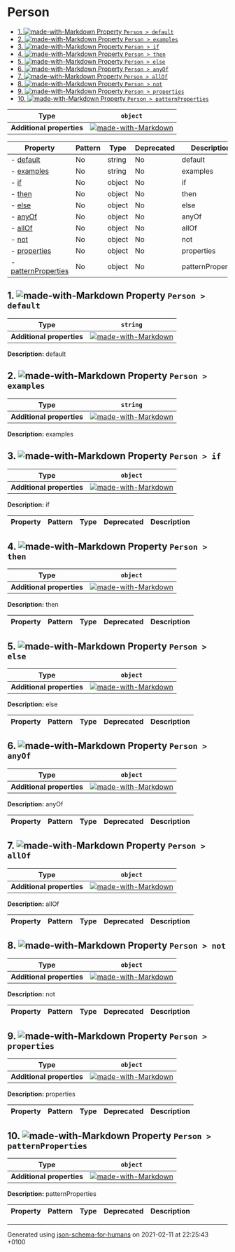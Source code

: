# Person

- [1. ![made-with-Markdown](https://img.shields.io/badge/Optional-yellow) Property `Person > default`](#default)
- [2. ![made-with-Markdown](https://img.shields.io/badge/Optional-yellow) Property `Person > examples`](#examples)
- [3. ![made-with-Markdown](https://img.shields.io/badge/Optional-yellow) Property `Person > if`](#if)
- [4. ![made-with-Markdown](https://img.shields.io/badge/Optional-yellow) Property `Person > then`](#then)
- [5. ![made-with-Markdown](https://img.shields.io/badge/Optional-yellow) Property `Person > else`](#else)
- [6. ![made-with-Markdown](https://img.shields.io/badge/Optional-yellow) Property `Person > anyOf`](#anyOf)
- [7. ![made-with-Markdown](https://img.shields.io/badge/Optional-yellow) Property `Person > allOf`](#allOf)
- [8. ![made-with-Markdown](https://img.shields.io/badge/Optional-yellow) Property `Person > not`](#not)
- [9. ![made-with-Markdown](https://img.shields.io/badge/Optional-yellow) Property `Person > properties`](#properties)
- [10. ![made-with-Markdown](https://img.shields.io/badge/Optional-yellow) Property `Person > patternProperties`](#patternProperties)

| Type | `object` |
| ---- | --- |
| **Additional properties** |[![made-with-Markdown](https://img.shields.io/badge/Any%20type-allowed-green)](# "Additional Properties of any type are allowed.")|

| Property | Pattern | Type | Deprecated | Description |
| -------- | ------- | ---- | ---------- | ----------- |
|-  [default](#default)|No|string|No|default|
|-  [examples](#examples)|No|string|No|examples|
|-  [if](#if)|No|object|No|if|
|-  [then](#then)|No|object|No|then|
|-  [else](#else)|No|object|No|else|
|-  [anyOf](#anyOf)|No|object|No|anyOf|
|-  [allOf](#allOf)|No|object|No|allOf|
|-  [not](#not)|No|object|No|not|
|-  [properties](#properties)|No|object|No|properties|
|-  [patternProperties](#patternProperties)|No|object|No|patternProperties|

## <a name="default"></a>1. ![made-with-Markdown](https://img.shields.io/badge/Optional-yellow) Property `Person > default`

| Type | `string` |
| ---- | --- |
| **Additional properties** |[![made-with-Markdown](https://img.shields.io/badge/Any%20type-allowed-green)](# "Additional Properties of any type are allowed.")|

**Description:** default

## <a name="examples"></a>2. ![made-with-Markdown](https://img.shields.io/badge/Optional-yellow) Property `Person > examples`

| Type | `string` |
| ---- | --- |
| **Additional properties** |[![made-with-Markdown](https://img.shields.io/badge/Any%20type-allowed-green)](# "Additional Properties of any type are allowed.")|

**Description:** examples

## <a name="if"></a>3. ![made-with-Markdown](https://img.shields.io/badge/Optional-yellow) Property `Person > if`

| Type | `object` |
| ---- | --- |
| **Additional properties** |[![made-with-Markdown](https://img.shields.io/badge/Any%20type-allowed-green)](# "Additional Properties of any type are allowed.")|

**Description:** if

| Property | Pattern | Type | Deprecated | Description |
| -------- | ------- | ---- | ---------- | ----------- |

## <a name="then"></a>4. ![made-with-Markdown](https://img.shields.io/badge/Optional-yellow) Property `Person > then`

| Type | `object` |
| ---- | --- |
| **Additional properties** |[![made-with-Markdown](https://img.shields.io/badge/Any%20type-allowed-green)](# "Additional Properties of any type are allowed.")|

**Description:** then

| Property | Pattern | Type | Deprecated | Description |
| -------- | ------- | ---- | ---------- | ----------- |

## <a name="else"></a>5. ![made-with-Markdown](https://img.shields.io/badge/Optional-yellow) Property `Person > else`

| Type | `object` |
| ---- | --- |
| **Additional properties** |[![made-with-Markdown](https://img.shields.io/badge/Any%20type-allowed-green)](# "Additional Properties of any type are allowed.")|

**Description:** else

| Property | Pattern | Type | Deprecated | Description |
| -------- | ------- | ---- | ---------- | ----------- |

## <a name="anyOf"></a>6. ![made-with-Markdown](https://img.shields.io/badge/Optional-yellow) Property `Person > anyOf`

| Type | `object` |
| ---- | --- |
| **Additional properties** |[![made-with-Markdown](https://img.shields.io/badge/Any%20type-allowed-green)](# "Additional Properties of any type are allowed.")|

**Description:** anyOf

| Property | Pattern | Type | Deprecated | Description |
| -------- | ------- | ---- | ---------- | ----------- |

## <a name="allOf"></a>7. ![made-with-Markdown](https://img.shields.io/badge/Optional-yellow) Property `Person > allOf`

| Type | `object` |
| ---- | --- |
| **Additional properties** |[![made-with-Markdown](https://img.shields.io/badge/Any%20type-allowed-green)](# "Additional Properties of any type are allowed.")|

**Description:** allOf

| Property | Pattern | Type | Deprecated | Description |
| -------- | ------- | ---- | ---------- | ----------- |

## <a name="not"></a>8. ![made-with-Markdown](https://img.shields.io/badge/Optional-yellow) Property `Person > not`

| Type | `object` |
| ---- | --- |
| **Additional properties** |[![made-with-Markdown](https://img.shields.io/badge/Any%20type-allowed-green)](# "Additional Properties of any type are allowed.")|

**Description:** not

| Property | Pattern | Type | Deprecated | Description |
| -------- | ------- | ---- | ---------- | ----------- |

## <a name="properties"></a>9. ![made-with-Markdown](https://img.shields.io/badge/Optional-yellow) Property `Person > properties`

| Type | `object` |
| ---- | --- |
| **Additional properties** |[![made-with-Markdown](https://img.shields.io/badge/Any%20type-allowed-green)](# "Additional Properties of any type are allowed.")|

**Description:** properties

| Property | Pattern | Type | Deprecated | Description |
| -------- | ------- | ---- | ---------- | ----------- |

## <a name="patternProperties"></a>10. ![made-with-Markdown](https://img.shields.io/badge/Optional-yellow) Property `Person > patternProperties`

| Type | `object` |
| ---- | --- |
| **Additional properties** |[![made-with-Markdown](https://img.shields.io/badge/Any%20type-allowed-green)](# "Additional Properties of any type are allowed.")|

**Description:** patternProperties

| Property | Pattern | Type | Deprecated | Description |
| -------- | ------- | ---- | ---------- | ----------- |

----------------------------------------------------------------------------------------------------------------------------
Generated using [json-schema-for-humans](https://github.com/coveooss/json-schema-for-humans) on 2021-02-11 at 22:25:43 +0100